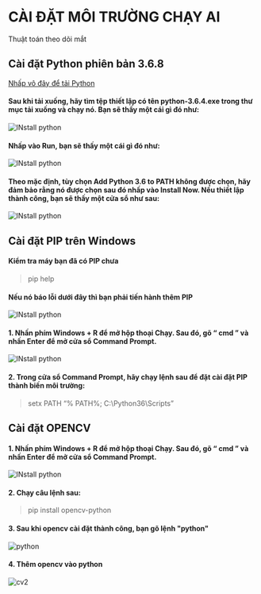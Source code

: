# CÀI ĐẶT MÔI TRƯỜNG CHẠY AI
Thuật toán theo dõi mắt
## Cài đặt Python phiên bản 3.6.8
[Nhấp vô đây để tải Python](https://www.python.org/ftp/python/3.6.8/python-3.6.8-amd64-webinstall.exe)


#### Sau khi tải xuống, hãy tìm tệp thiết lập có tên python-3.6.4.exe trong thư mục tải xuống và chạy nó. Bạn sẽ thấy một cái gì đó như:
![INstall python](https://www.pytorials.com/wp-content/uploads/2017/12/python3.6_installation_1.png)
<space>  <space><space><space><space><space>

#### Nhấp vào Run, bạn sẽ thấy một cái gì đó như:
![INstall python](https://www.pytorials.com/wp-content/uploads/2017/12/python3.6_installation_2.png)


#### Theo mặc định, tùy chọn Add Python 3.6 to PATH không được chọn, hãy đảm bảo rằng nó được chọn sau đó nhấp vào Install Now. Nếu thiết lập thành công, bạn sẽ thấy một cửa sổ như sau:
![INstall python](https://www.pytorials.com/wp-content/uploads/2017/12/python3.6_installation_3.png)

## Cài đặt PIP trên Windows
#### Kiểm tra máy bạn đã có PIP chưa
> pip help
  
#### Nếu nó báo lỗi dưới đây thì bạn phải tiến hành thêm PIP
![INstall python](https://phoenixnap.com/kb/wp-content/uploads/2021/06/check-if-pip-is-installed.png)
 
#### 1. Nhấn phím Windows + R để mở hộp thoại Chạy. Sau đó, gõ “ cmd ” và nhấn Enter để mở cửa sổ Command Prompt.
![INstall python](https://cdn.appuals.com/wp-content/uploads/2018/07/cmd.jpg.webp)

#### 2. Trong cửa sổ Command Prompt, hãy chạy lệnh sau để đặt cài đặt PIP thành biến môi trường:
> setx PATH “% PATH%; C:\Python36\Scripts”

## Cài đặt OPENCV
#### 1. Nhấn phím Windows + R để mở hộp thoại Chạy. Sau đó, gõ “ cmd ” và nhấn Enter để mở cửa sổ Command Prompt.
![INstall python](https://cdn.appuals.com/wp-content/uploads/2018/07/cmd.jpg.webp)

#### 2. Chạy câu lệnh sau:
> pip install opencv-python
  
#### 3. Sau khi opencv cài đặt thành công, bạn gõ lệnh "python"
![python](https://user-images.githubusercontent.com/75264221/138564618-cd07fc66-b1aa-40eb-8a2a-6ff67395e916.jpg)
  
#### 4. Thêm opencv vào python
![cv2](https://user-images.githubusercontent.com/75264221/138564536-ac871f79-3a91-434e-b6e4-e2fe9ce4abfb.jpg)



